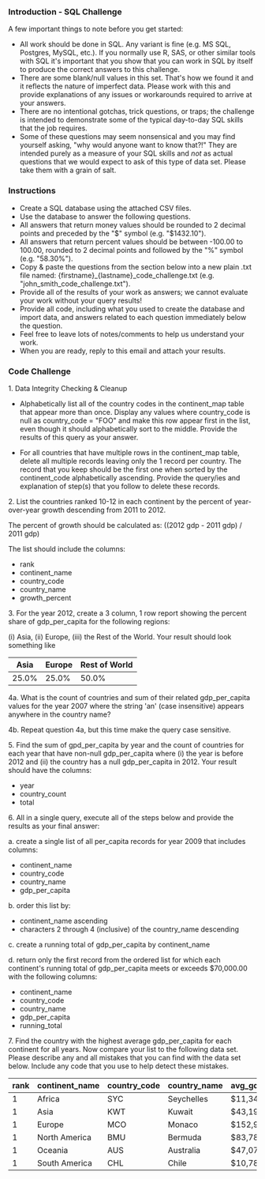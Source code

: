 ### Introduction - SQL Challenge

A few important things to note before you get started:

- All work should be done in SQL. Any variant is fine (e.g. MS SQL, Postgres, MySQL, etc.). If you normally use R, SAS, or other similar tools with SQL it's important that you show that you can work in SQL by itself to produce the correct answers to this challenge.
- There are some blank/null values in this set. That's how we found it and it reflects the nature of imperfect data. Please work with this and provide explanations of any issues or workarounds required to arrive at your answers.
- There are no intentional gotchas, trick questions, or traps; the challenge is intended to demonstrate some of the typical day-to-day SQL skills that the job requires.
- Some of these questions may seem nonsensical and you may find yourself asking, "why would anyone want to know that?!" They are intended purely as a measure of your SQL skills and _not_ as actual questions that we would expect to ask of this type of data set. Please take them with a grain of salt.

### Instructions

- Create a SQL database using the attached CSV files.
- Use the database to answer the following questions.
- All answers that return money values should be rounded to 2 decimal points and preceded by the "$" symbol (e.g. "$1432.10").
- All answers that return percent values should be between -100.00 to 100.00, rounded to 2 decimal points and followed by the "%" symbol (e.g. "58.30%").
- Copy & paste the questions from the section below into a new plain .txt file named: {firstname}_{lastname}_code_challenge.txt (e.g. "john_smith_code_challenge.txt").
- Provide all of the results of your work as answers; we cannot evaluate your work without your query results!
- Provide all code, including what you used to create the database and import data, and answers related to each question immediately below the question.
- Feel free to leave lots of notes/comments to help us understand your work.
- When you are ready, reply to this email and attach your results.
 
### Code Challenge

1\. Data Integrity Checking & Cleanup

- Alphabetically list all of the country codes in the continent_map table that appear more than once. Display any values where country_code is null as country_code = "FOO" and make this row appear first in the list, even though it should alphabetically sort to the middle. Provide the results of this query as your answer.

- For all countries that have multiple rows in the continent_map table, delete all multiple records leaving only the 1 record per country. The record that you keep should be the first one when sorted by the continent_code alphabetically ascending. Provide the query/ies and explanation of step(s) that you follow to delete these records.

2\. List the countries ranked 10-12 in each continent by the percent of year-over-year growth descending from 2011 to 2012.

The percent of growth should be calculated as: ((2012 gdp - 2011 gdp) / 2011 gdp)

The list should include the columns:

- rank
- continent_name
- country_code
- country_name
- growth_percent

3\. For the year 2012, create a 3 column, 1 row report showing the percent share of gdp_per_capita for the following regions:

(i) Asia, (ii) Europe, (iii) the Rest of the World. Your result should look something like

 Asia  | Europe | Rest of World 
------ | ------ | -------------
25.0%  | 25.0%  | 50.0%

4a\. What is the count of countries and sum of their related gdp_per_capita values for the year 2007 where the string 'an' (case insensitive) appears anywhere in the country name?

4b\. Repeat question 4a, but this time make the query case sensitive.

5\. Find the sum of gpd_per_capita by year and the count of countries for each year that have non-null gdp_per_capita where (i) the year is before 2012 and (ii) the country has a null gdp_per_capita in 2012. Your result should have the columns:

- year
- country_count
- total

6\. All in a single query, execute all of the steps below and provide the results as your final answer:

a. create a single list of all per_capita records for year 2009 that includes columns:

- continent_name
- country_code
- country_name
- gdp_per_capita

b. order this list by:

- continent_name ascending
- characters 2 through 4 (inclusive) of the country_name descending

c. create a running total of gdp_per_capita by continent_name

d. return only the first record from the ordered list for which each continent's running total of gdp_per_capita meets or exceeds $70,000.00 with the following columns:

- continent_name
- country_code
- country_name
- gdp_per_capita
- running_total

7\. Find the country with the highest average gdp_per_capita for each continent for all years. Now compare your list to the following data set. Please describe any and all mistakes that you can find with the data set below. Include any code that you use to help detect these mistakes.

rank | continent_name | country_code | country_name | avg_gdp_per_capita 
---- | -------------- | ------------ | ------------ | -----------------
   1 | Africa         | SYC          | Seychelles   |         $11,348.66
   1 | Asia           | KWT          | Kuwait       |         $43,192.49
   1 | Europe         | MCO          | Monaco       |        $152,936.10
   1 | North America  | BMU          | Bermuda      |         $83,788.48
   1 | Oceania        | AUS          | Australia    |         $47,070.39
   1 | South America  | CHL          | Chile        |         $10,781.71
